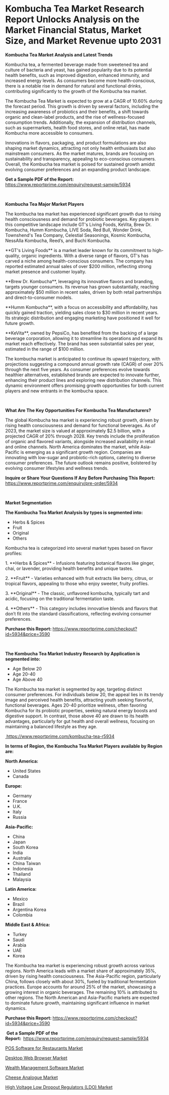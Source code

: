 <p><h1>Kombucha Tea Market Research Report Unlocks Analysis on the Market Financial Status, Market Size, and Market Revenue upto 2031</h1></p><p><strong>Kombucha Tea Market Analysis and Latest Trends</strong></p>
<p><p>Kombucha tea, a fermented beverage made from sweetened tea and culture of bacteria and yeast, has gained popularity due to its potential health benefits, such as improved digestion, enhanced immunity, and increased energy levels. As consumers become more health-conscious, there is a notable rise in demand for natural and functional drinks, contributing significantly to the growth of the Kombucha tea market.</p><p>The Kombucha Tea Market is expected to grow at a CAGR of 10.60% during the forecast period. This growth is driven by several factors, including the increasing awareness of probiotics and their benefits, a shift towards organic and clean-label products, and the rise of wellness-focused consumption trends. Additionally, the expansion of distribution channels, such as supermarkets, health food stores, and online retail, has made Kombucha more accessible to consumers. </p><p>Innovations in flavors, packaging, and product formulations are also shaping market dynamics, attracting not only health enthusiasts but also mainstream consumers. As the market matures, brands are focusing on sustainability and transparency, appealing to eco-conscious consumers. Overall, the Kombucha tea market is poised for sustained growth amidst evolving consumer preferences and an expanding product landscape.</p></p>
<p><strong>Get a Sample PDF of the Report:&nbsp;</strong> <a href="https://www.reportprime.com/enquiry/request-sample/5934">https://www.reportprime.com/enquiry/request-sample/5934</a></p>
<p>&nbsp;</p>
<p><strong>Kombucha Tea Major Market Players</strong></p>
<p><p>The kombucha tea market has experienced significant growth due to rising health consciousness and demand for probiotic beverages. Key players in this competitive landscape include GT's Living Foods, KeVita, Brew Dr. Kombucha, Humm Kombucha, LIVE Soda, Red Bull, Wonder Drink, Townshend's Tea Company, Celestial Seasonings, Kosmic Kombucha, NessAlla Kombucha, Reed’s, and Buchi Kombucha.</p><p>**GT's Living Foods** is a market leader known for its commitment to high-quality, organic ingredients. With a diverse range of flavors, GT's has carved a niche among health-conscious consumers. The company has reported estimated annual sales of over $200 million, reflecting strong market presence and customer loyalty.</p><p>**Brew Dr. Kombucha**, leveraging its innovative flavors and branding, targets younger consumers. Its revenue has grown substantially, reaching approximately $50 million in recent sales, driven by both retail partnerships and direct-to-consumer models.</p><p>**Humm Kombucha**, with a focus on accessibility and affordability, has quickly gained traction, yielding sales close to $30 million in recent years. Its strategic distribution and engaging marketing have positioned it well for future growth.</p><p>**KeVita**, owned by PepsiCo, has benefited from the backing of a large beverage corporation, allowing it to streamline its operations and expand its market reach effectively. The brand has seen substantial sales per year, estimated in the range of $100 million.</p><p>The kombucha market is anticipated to continue its upward trajectory, with projections suggesting a compound annual growth rate (CAGR) of over 20% through the next five years. As consumer preferences evolve towards healthier alternatives, established brands are expected to innovate further, enhancing their product lines and exploring new distribution channels. This dynamic environment offers promising growth opportunities for both current players and new entrants in the kombucha space.</p></p>
<p>&nbsp;</p>
<p><strong>What Are The Key Opportunities For Kombucha Tea Manufacturers?</strong></p>
<p><p>The global Kombucha tea market is experiencing robust growth, driven by rising health consciousness and demand for functional beverages. As of 2023, the market size is valued at approximately $2.5 billion, with a projected CAGR of 20% through 2028. Key trends include the proliferation of organic and flavored variants, alongside increased availability in retail and online channels. North America dominates the market, while Asia-Pacific is emerging as a significant growth region. Companies are innovating with low-sugar and probiotic-rich options, catering to diverse consumer preferences. The future outlook remains positive, bolstered by evolving consumer lifestyles and wellness trends.</p></p>
<p><strong>Inquire or Share Your Questions If Any Before Purchasing This Report:</strong> <a href="https://www.reportprime.com/enquiry/pre-order/5934">https://www.reportprime.com/enquiry/pre-order/5934</a></p>
<p>&nbsp;</p>
<p><strong>Market Segmentation</strong></p>
<p><strong>The Kombucha Tea Market Analysis by types is segmented into:</strong></p>
<p><ul><li>Herbs & Spices</li><li>Fruit</li><li>Original</li><li>Others</li></ul></p>
<p><p>Kombucha tea is categorized into several market types based on flavor profiles: </p><p>1. **Herbs & Spices** - Infusions featuring botanical flavors like ginger, chai, or lavender, providing health benefits and unique tastes.</p><p>2. **Fruit** - Varieties enhanced with fruit extracts like berry, citrus, or tropical flavors, appealing to those who enjoy sweeter, fruity profiles.</p><p>3. **Original** - The classic, unflavored kombucha, typically tart and acidic, focusing on the traditional fermentation taste.</p><p>4. **Others** - This category includes innovative blends and flavors that don’t fit into the standard classifications, reflecting evolving consumer preferences.</p></p>
<p><strong>Purchase this Report:&nbsp;</strong><a href="https://www.reportprime.com/checkout?id=5934&price=3590">https://www.reportprime.com/checkout?id=5934&price=3590</a></p>
<p>&nbsp;</p>
<p><strong>The Kombucha Tea Market Industry Research by Application is segmented into:</strong></p>
<p><ul><li>Age Below 20</li><li>Age 20-40</li><li>Age Above 40</li></ul></p>
<p><p>The Kombucha tea market is segmented by age, targeting distinct consumer preferences. For individuals below 20, the appeal lies in its trendy image and perceived health benefits, attracting youth seeking flavorful, functional beverages. Ages 20-40 prioritize wellness, often favoring Kombucha for its probiotic properties, seeking natural energy boosts and digestive support. In contrast, those above 40 are drawn to its health advantages, particularly for gut health and overall wellness, focusing on maintaining a balanced lifestyle as they age.</p></p>
<p><a href="https://www.reportprime.com/kombucha-tea-r5934">&nbsp;https://www.reportprime.com/kombucha-tea-r5934</a></p>
<p><strong>In terms of Region, the Kombucha Tea Market Players available by Region are:</strong></p>
<p>
    <p> <strong> North America: </strong>
        <ul>
            <li>United States</li>
            <li>Canada</li>
        </ul>
        </p> 
    <p> <strong> Europe: </strong>
        <ul>
            <li>Germany</li>
            <li>France</li>
            <li>U.K.</li>
            <li>Italy</li>
            <li>Russia</li>
        </ul>
        </p> 
    <p> <strong> Asia-Pacific: </strong>
        <ul>
            <li>China</li>
            <li>Japan</li>
            <li>South Korea</li>
            <li>India</li>
            <li>Australia</li>
            <li>China Taiwan</li>
            <li>Indonesia</li>
            <li>Thailand</li>
            <li>Malaysia</li>
        </ul>
        </p> 
    <p> <strong> Latin America: </strong>
        <ul>
            <li>Mexico</li>
            <li>Brazil</li>
            <li>Argentina Korea</li>
            <li>Colombia</li>
        </ul>
        </p> 
    <p> <strong> Middle East & Africa: </strong>
        <ul>
            <li>Turkey</li>
            <li>Saudi</li>
            <li>Arabia</li>
            <li>UAE</li>
            <li>Korea</li>
        </ul>
    </p>
    </p>
<p><p>The Kombucha tea market is experiencing robust growth across various regions. North America leads with a market share of approximately 35%, driven by rising health consciousness. The Asia-Pacific region, particularly China, follows closely with about 30%, fueled by traditional fermentation practices. Europe accounts for around 25% of the market, showcasing a growing interest in organic beverages. The remaining 10% is attributed to other regions. The North American and Asia-Pacific markets are expected to dominate future growth, maintaining significant influence in market dynamics.</p></p>
<p><strong>Purchase this Report: </strong><a href="https://www.reportprime.com/checkout?id=5934&price=3590">https://www.reportprime.com/checkout?id=5934&price=3590</a></p>
<p>&nbsp;<strong>Get a Sample PDF of the Report:&nbsp;&nbsp;</strong><a href="https://www.reportprime.com/enquiry/request-sample/5934">https://www.reportprime.com/enquiry/request-sample/5934</a></p>
<p><strong></strong></p>
<p><p><a href="https://medium.com/@valeriecruz61/future-trends-in-global-pos-software-for-restaurants-market-market-insights-and-analysis-from-2024-8eb8865e9f3e">POS Software for Restaurants Market</a></p><p><a href="https://www.linkedin.com/pulse/in-depth-analysis-global-desktop-web-browser-market-scope-its-i9ejc?trackingId=HL7Vrs8FTZCwoGNZbWIrBg%3D%3D">Desktop Web Browser Market</a></p><p><a href="https://medium.com/@stephaniewynterk145/wealth-management-software-market-industry-landscape-growth-trajectories-and-global-markets-e78a5b306fed">Wealth Management Software Market</a></p><p><a href="https://github.com/FahadAhmed712/Market-Research-Report-List-1/blob/main/cheese-analogue-market.md">Cheese Analogue Market</a></p><p><a href="https://issuu.com/reportprime-2/docs/high-voltage-low-dropout-regulators_6be05c4fd7ced4">High Voltage Low Dropout Regulators (LDO) Market</a></p></p>